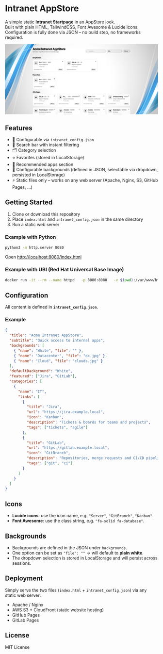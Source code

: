 # Intranet AppStore

A simple static **Intranet Startpage** in an AppStore look.  
Built with plain HTML, TailwindCSS, Font Awesome & Lucide icons.  
Configuration is fully done via JSON – no build step, no frameworks required.

![example](example.png)

## Features
- 📁 Configurable via `intranet_config.json`
- 🔎 Search bar with instant filtering
- 🗂️ Category selection
- ⭐ Favorites (stored in LocalStorage)
- 🎯 Recommended apps section
- 🎨 Configurable backgrounds (defined in JSON, selectable via dropdown, persisted in LocalStorage)
- ⚡ Static files only – works on any web server (Apache, Nginx, S3, GitHub Pages, …)

## Getting Started

1. Clone or download this repository
2. Place `index.html` and `intranet_config.json` in the same directory
3. Run a static web server

### Example with Python

```bash
python3 -m http.server 8080
```

Open [http://localhost:8080/index.html](http://localhost:8080/index.html)

### Example with UBI (Red Hat Universal Base Image)

```bash
docker run -it --rm --name httpd   -p 8080:8080   -v $(pwd):/var/www/html:Z   registry.access.redhat.com/ubi8/httpd-24
```

## Configuration

All content is defined in **`intranet_config.json`**.

### Example

```json
{
  "title": "Acme Intranet AppStore",
  "subtitle": "Quick access to internal apps",
  "backgrounds": [
    { "name": "White", "file": "" },
    { "name": "Datacenter", "file": "dc.jpg" },
    { "name": "Cloud", "file": "clouds.jpg" }
  ],
  "defaultBackground": "White",
  "featured": ["Jira", "GitLab"],
  "categories": [
    {
      "name": "IT",
      "links": [
        {
          "title": "Jira",
          "url": "https://jira.example.local",
          "icon": "Kanban",
          "description": "Tickets & boards for teams and projects",
          "tags": ["tickets", "agile"]
        },
        {
          "title": "GitLab",
          "url": "https://gitlab.example.local",
          "icon": "GitBranch",
          "description": "Repositories, merge requests and CI/CD pipelines",
          "tags": ["git", "ci"]
        }
      ]
    }
  ]
}
```

## Icons

- **Lucide icons**: use the icon name, e.g. `"Server"`, `"GitBranch"`, `"Kanban"`.
- **Font Awesome**: use the class string, e.g. `"fa-solid fa-database"`.

## Backgrounds

- Backgrounds are defined in the JSON under `backgrounds`.
- One option can be set as `"file": ""` → will default to **plain white**.
- The dropdown selection is stored in LocalStorage and will persist across sessions.

## Deployment

Simply serve the two files (`index.html` + `intranet_config.json`) via any static web server:  
- Apache / Nginx  
- AWS S3 + CloudFront (static website hosting)  
- GitHub Pages  
- GitLab Pages  

## License

MIT License
